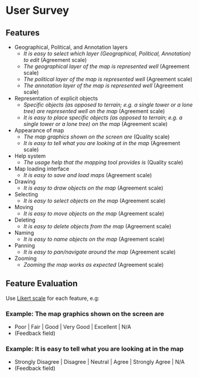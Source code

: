 # User Survey

## Features
* Geographical, Political, and Annotation layers
  * *It is easy to select which layer (Geographical, Political, Annotation) to edit* (Agreement scale)
  * *The geographical layer of the map is represented well* (Agreement scale)
  * *The political layer of the map is represented well* (Agreement scale)
  * *The annotation layer of the map is represented well* (Agreement scale)
* Representation of explicit objects
  * *Specific objects (as opposed to terrain; e.g. a single tower or a lone tree) are represented well on the map* (Agreement scale)
  * *It is easy to place specific objects (as opposed to terrain; e.g. a single tower or a lone tree) on the map* (Agreement scale)
* Appearance of map
  * *The map graphics shown on the screen are* (Quality scale)
  * *It is easy to tell what you are looking at in the map* (Agreement scale)
* Help system
  * *The usage help that the mapping tool provides is* (Quality scale)
* Map loading interface
  * *It is easy to save and load maps* (Agreement scale)
* Drawing
  * *It is easy to draw objects on the map* (Agreement scale)
* Selecting
  * *It is easy to select objects on the map* (Agreement scale)
* Moving
  * *It is easy to move objects on the map* (Agreement scale)
* Deleting
  * *It is easy to delete objects from the map* (Agreement scale)
* Naming
  * *It is easy to name objects on the map* (Agreement scale)
* Panning
  * *It is easy to pan/navigate around the map* (Agreement scale)
* Zooming
  * *Zooming the map works as expected* (Agreement scale)

## Feature Evaluation
Use [Likert scale](https://www.simplypsychology.org/likert-scale.html) for each feature, e.g:

### Example: The map graphics shown on the screen are
* Poor | Fair | Good | Very Good | Excellent | N/A
* (Feedback field)

### Example: It is easy to tell what you are looking at in the map
* Strongly Disagree | Disagree | Neutral | Agree | Strongly Agree | N/A
* (Feedback field)
